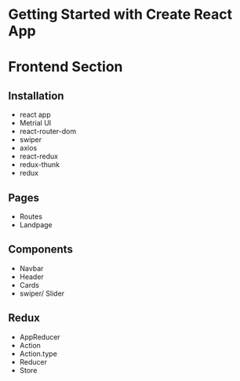 # Getting Started with Create React App
# Frontend Section 
## Installation
 - react app 
 - Metrial UI
 - react-router-dom
 - swiper
 - axios
 - react-redux
 - redux-thunk
 - redux  


 ## Pages
 - Routes
 - Landpage

## Components
 - Navbar
 - Header
 - Cards
 - swiper/ Slider


 ## Redux
  - AppReducer
   - Action
   - Action.type
   - Reducer
  - Store 
